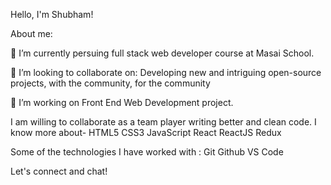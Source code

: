 Hello, I'm Shubham!

About me:

🔭 I’m currently persuing full stack web developer course at Masai School.

👯 I’m looking to collaborate on: Developing new and intriguing open-source projects, with the community, for the community

🤔 I’m working on Front End Web Development project.

I am willing to collaborate as a team player writing better and clean code.
I know more about-
HTML5 CSS3 JavaScript React ReactJS Redux

Some of the technologies I have worked with :
Git Github VS Code

Let's connect and chat!


